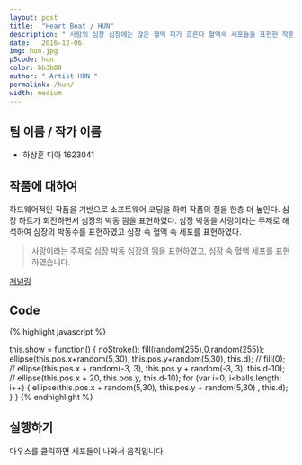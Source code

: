 ```yaml
---
layout: post
title:  "Heart Beat / HUN"
description: " 사람의 심장 심장에는 많은 혈액 피가 흐른다 혈액속 세포들을 표현한 작품으로 활발하게 활동하는 세포를 표현해보았다. "
date:   2016-12-06
img: hun.jpg
p5code: hun
color: bb3b00
author: " Artist HUN "
permalink: /hun/
width: medium
---
```

## 팀 이름 / 작가 이름

- 하상훈 디아 1623041

## 작품에 대하여
하드웨어적인 작품을 기반으로 소프트웨어 코딩을 하여 작품의 질을 한층 더 높인다. 심장 하트가 회전하면서 심장의 박동 띔을 표현하였다. 심장 박동을 사랑이라는 주제로 해석하여 심장의 박동수를 표현하였고 심장 속 혈액 속 세포를 표현하였다.

<blockquote>

 사랑이라는 주제로 심장 박동 심장의 띔을 표현하였고, 심장 속 혈액 세포를 표현하였습니다.

</blockquote>

[저널링](https://docs.google.com/document/d/1qXXwG4AlZDIUUcWTs1M6ZbAuoiDECKww9fOCkSplLKg)

## Code
{% highlight javascript %}

this.show = function() {
  noStroke();
  fill(random(255),0,random(255));
  ellipse(this.pos.x+random(5,30), this.pos.y+random(5,30), this.d);
  // fill(0);
  // ellipse(this.pos.x + random(-3, 3), this.pos.y + random(-3, 3), this.d-10);
  // ellipse(this.pos.x + 20, this.pos.y, this.d-10);
  for (var i=0; i<balls.length; i++) {
    ellipse(this.pos.x + random(5,30), this.pos.y + random(5,30) , this.d);
}
}
{% endhighlight %}



## 실행하기

마우스를 클릭하면 세포들이 나와서 움직입니다.
